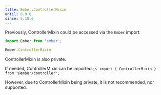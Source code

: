 ```yaml
---
title: Ember.ControllerMixin
until: 6.0.0
since: 5.10.0
---
```



Previously, ControllerMixin could be accessed via the `Ember` import:
```js
import Ember from 'ember';

Ember.ControllerMixin
```
ControllerMixin is also private.

 If needed, ControllerMixin can be imported:```js
import { ControllerMixin } from '@ember/controller';```

However, due to ControllerMixin being private, it is not recommended, nor supported.
